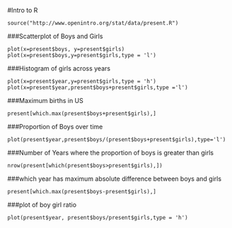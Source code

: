 #Intro to R
```
source("http://www.openintro.org/stat/data/present.R")
```

###Scatterplot of Boys and Girls
```
plot(x=present$boys, y=present$girls)
plot(x=present$boys,y=present$girls,type = 'l')
```
###Histogram of girls across years
```
plot(x=present$year,y=present$girls,type = 'h')
plot(x=present$year,present$boys+present$girls,type ='l')
```
###Maximum births in US
```
present[which.max(present$boys+present$girls),]
```
###Proportion of Boys over time
```
plot(present$year,present$boys/(present$boys+present$girls),type='l')
```
###Number of Years where the proportion of boys is greater than girls
```
nrow(present[which(present$boys>present$girls),])
```

###which year has maximum absolute difference between boys and girls
```
present[which.max(present$boys-present$girls),]
```

###plot of boy girl ratio
```
plot(present$year, present$boys/present$girls,type = 'h')
```

